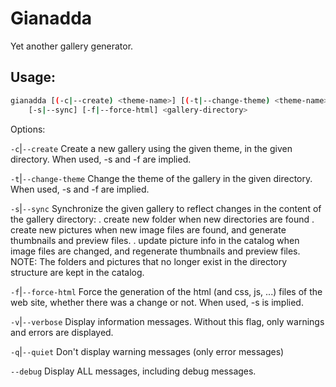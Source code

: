 Gianadda
========

Yet another gallery generator.

Usage:
------

```sh
gianadda [(-c|--create) <theme-name>] [(-t|--change-theme) <theme-name>]
    [-s|--sync] [-f|--force-html] <gallery-directory>
```

Options:

`-c`|`--create` <theme-name>
    Create a new gallery using the given theme, in the given directory.
    When used, -s and -f are implied.

`-t`|`--change-theme` <theme-name>
    Change the theme of the gallery in the given directory.
    When used, -s and -f are implied.

`-s`|`--sync`
    Synchronize the given gallery to reflect changes in the content of the
    gallery directory:
        .   create new folder when new directories are found
        .   create new pictures when new image files are found, and generate
            thumbnails and preview files.
        .   update picture info in the catalog when image files are changed,
            and regenerate thumbnails and preview files.
    NOTE:
        The folders and pictures that no longer exist in the directory
        structure are kept in the catalog.

`-f`|`--force-html`
    Force the generation of the html (and css, js, ...) files of the web
    site, whether there was a change or not. When used, -s is implied.

`-v`|`--verbose`
    Display information messages. Without this flag, only warnings and
    errors are displayed.

`-q`|`--quiet`
    Don't display warning messages (only error messages)

`--debug`
    Display ALL messages, including debug messages.
